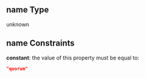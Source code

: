 ## name Type

unknown

## name Constraints

**constant**: the value of this property must be equal to:

```json
"quorum"
```
